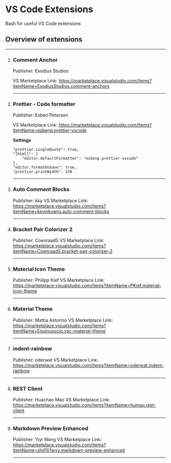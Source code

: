 # VS Code Extensions
Bash for useful VS Code extensions

## Overview of extensions
---

1.  ### Comment Anchor

    Publisher: Exodius Studios
    
    VS Marketplace Link: https://marketplace.visualstudio.com/items?itemName=ExodiusStudios.comment-anchors

    ***

2.  ### Prettier - Code formatter

    Publisher: Esben Petersen

    VS Marketplace Link: https://marketplace.visualstudio.com/items?itemName=esbenp.prettier-vscode

    **Settings**

    <!-- prettier-ignore -->
        "prettier.singleQuote": true,
        "[html]": {
            "editor.defaultFormatter": "esbenp.prettier-vscode"
        },
        "editor.formatOnSave": true,
        "prettier.printWidth": 150


    ***

3.  ### Auto Comment Blocks

    Publisher: kky
    VS Marketplace Link: https://marketplace.visualstudio.com/items?itemName=kevinkyang.auto-comment-blocks


    ***

4.  ### Bracket Pair Colorizer 2
    
    Publisher: CoenraadS
    VS Marketplace Link: https://marketplace.visualstudio.com/items?itemName=CoenraadS.bracket-pair-colorizer-2

    ***
5.  ### Material Icon Theme
 
    Publisher: Philipp Kief
    VS Marketplace Link: https://marketplace.visualstudio.com/items?itemName=PKief.material-icon-theme

    ***
6.  ### Material Theme
 
    Publisher: Mattia Astorino
    VS Marketplace Link: https://marketplace.visualstudio.com/items?itemName=Equinusocio.vsc-material-theme

    ***
6.  ### indent-rainbow
 
    Publisher: oderwat
    VS Marketplace Link: https://marketplace.visualstudio.com/items?itemName=oderwat.indent-rainbow
    ***
6.  ### REST Client
 
    Publisher: Huachao Mao
    VS Marketplace Link: https://marketplace.visualstudio.com/items?itemName=humao.rest-client

    ***
6.  ### Markdown Preview Enhanced
 
    Publisher: Yiyi Wang
    VS Marketplace Link: https://marketplace.visualstudio.com/items?itemName=shd101wyy.markdown-preview-enhanced
    ***